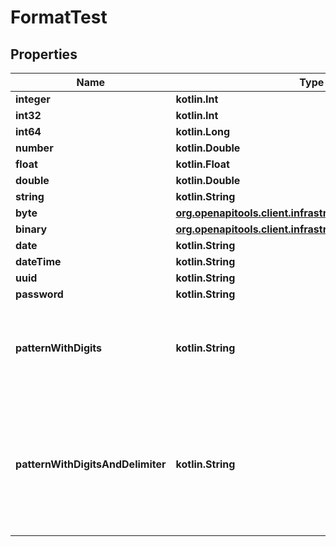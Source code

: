 
# FormatTest

## Properties
Name | Type | Description | Notes
------------ | ------------- | ------------- | -------------
**integer** | **kotlin.Int** |  |  [optional]
**int32** | **kotlin.Int** |  |  [optional]
**int64** | **kotlin.Long** |  |  [optional]
**number** | **kotlin.Double** |  | 
**float** | **kotlin.Float** |  |  [optional]
**double** | **kotlin.Double** |  |  [optional]
**string** | **kotlin.String** |  |  [optional]
**byte** | [**org.openapitools.client.infrastructure.Base64ByteArray**](org.openapitools.client.infrastructure.Base64ByteArray.md) |  | 
**binary** | [**org.openapitools.client.infrastructure.OctetByteArray**](org.openapitools.client.infrastructure.OctetByteArray.md) |  |  [optional]
**date** | **kotlin.String** |  | 
**dateTime** | **kotlin.String** |  |  [optional]
**uuid** | **kotlin.String** |  |  [optional]
**password** | **kotlin.String** |  | 
**patternWithDigits** | **kotlin.String** | A string that is a 10 digit number. Can have leading zeros. |  [optional]
**patternWithDigitsAndDelimiter** | **kotlin.String** | A string starting with &#39;image_&#39; (case insensitive) and one to three digits following i.e. Image_01. |  [optional]



